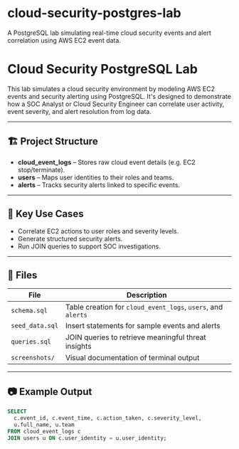 # cloud-security-postgres-lab
A PostgreSQL lab simulating real-time cloud security events and alert correlation using AWS EC2 event data.
# Cloud Security PostgreSQL Lab

This lab simulates a cloud security environment by modeling AWS EC2 events and security alerting using PostgreSQL. It's designed to demonstrate how a SOC Analyst or Cloud Security Engineer can correlate user activity, event severity, and alert resolution from log data.

---

## 🏗️ Project Structure

- **cloud_event_logs** – Stores raw cloud event details (e.g. EC2 stop/terminate).
- **users** – Maps user identities to their roles and teams.
- **alerts** – Tracks security alerts linked to specific events.

---

## 🧪 Key Use Cases

- Correlate EC2 actions to user roles and severity levels.
- Generate structured security alerts.
- Run JOIN queries to support SOC investigations.

---

## 📄 Files

| File | Description |
|------|-------------|
| `schema.sql` | Table creation for `cloud_event_logs`, `users`, and `alerts` |
| `seed_data.sql` | Insert statements for sample events and alerts |
| `queries.sql` | JOIN queries to retrieve meaningful threat insights |
| `screenshots/` | Visual documentation of terminal output |

---

## 📷 Example Output

```sql
SELECT
  c.event_id, c.event_time, c.action_taken, c.severity_level,
  u.full_name, u.team
FROM cloud_event_logs c
JOIN users u ON c.user_identity = u.user_identity;
